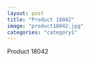 ```yaml
---
layout: post
title: "Product 18042"
image: "product18042.jpg"
categories: "category1"
---
```

Product 18042
